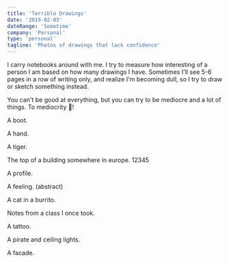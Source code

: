 ```yaml
---
title: 'Terrible Drawings'
date: '2019-02-03'
dateRange: 'Sometime'
company: 'Personal'
type: 'personal'
tagline: 'Photos of drawings that lack confidence'
---
```


I carry notebooks around with me. I try to measure how interesting of a person I am based on how many drawings I have. Sometimes I'll see 5-6 pages in a row of writing only, and realize I'm becoming dull, so I try to draw or sketch something instead.

You can't be good at everything, but you can try to be mediocre and a lot of things. To mediocrity 🍻!

A boot.

A hand.

A tiger.

The top of a building somewhere in europe.
12345

A profile.

A feeling. (abstract)

A cat in a burrito.

Notes from a class I once took.

A tattoo.

A pirate and ceiling lights.

A facade.

